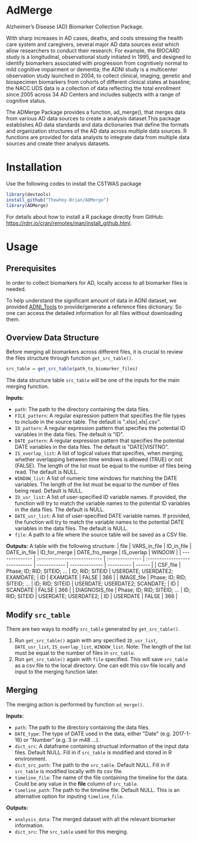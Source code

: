 # AdMerge
Alzheimer’s Disease (AD) Biomarker Collection Package.

With sharp increases in AD cases, deaths, and costs stressing the health care system and caregivers, several major AD data sources exist which allow researchers to conduct their research. For example, the BIOCARD study is a longitudinal, observational study initiated in 1995, and designed to identify biomarkers associated with progression from cognitively normal to mild cognitive impairment or dementia; the ADNI study is a multicenter observation study launched in 2004, to collect clinical, imaging, genetic and biospecimen biomarkers from cohorts of different clinical states at baseline; the NACC UDS data is a collection of data reflecting the total enrollment since 2005 across 34 AD Centers and includes subjects with a range of cognitive status. 

The ADMerge Package provides a function, ad_merge(), that merges data from various AD data sources to create a analysis dataset.This package establishes AD data standards and data dictionaries that define the formats and organization structures of the AD data across multiple data sources. R functions are provided for data analysts to integrate data from multiple data sources and create their analysis datasets. 

# Installation

Use the following codes to install the CSTWAS package
```R
library(devtools)
install_github("Thewhey-Brian/ADMerge")
library(ADMerge)
```
For details about how to install a R package directly from GitHub: https://rdrr.io/cran/remotes/man/install_github.html.

# Usage

## Prerequisites
In order to collect biomarkers for AD, locally access to all biomarker files is needed. 

To help understand the significant amount of data in ADNI dataset, we provided [ADNI_Tools](https://github.com/Thewhey-Brian/ADNI_Tools) to provide/generate a reference files dictionary. So one can access the detailed information for all files without downloading them. 

## Overview Data Structure
Before merging all biomarkers across different files, it is crucial to review the files structure through function `get_src_table()`. 

```R
src_table = get_src_table(path_to_biomarker_files)
```

The data structure table `src_table` will be one of the inputs for the main merging function.

**Inputs:**
- `path`: The path to the directory containing the data files.
- `FILE_pattern`: A regular expression pattern that specifies the file types to include in the source table. The default is ".xlsx|.xls|.csv".
- `ID_pattern`: A regular expression pattern that specifies the potential ID variables in the data files. The default is "ID".
- `DATE_pattern`: A regular expression pattern that specifies the potential DATE variables in the data files. The default is "DATE|VISITNO".
- `IS_overlap_list`: A list of logical values that specifies, when merging, whether overlapping between time windows is allowed (TRUE) or not (FALSE). The length of the list must be equal to the number of files being read. The default is NULL.
- `WINDOW_list`: A list of numeric time windows for matching the DATE variables. The length of the list must be equal to the number of files being read. Default is NULL.
- `ID_usr_list`: A list of user-specified ID variable names. If provided, the function will try to match the variable names to the potential ID variables in the data files. The default is NULL.
- `DATE_usr_list`: A list of user-specified DATE variable names. If provided, the function will try to match the variable names to the potential DATE variables in the data files. The default is NULL.
- `file`: A path to a file where the source table will be saved as a CSV file.

**Outputs:**
A table with the following structure:
  |      file      |          VARS_in_file         |    ID_in_file   |         DATE_in_file           | ID_for_merge | DATE_fro_merge | IS_overlap | WINDOW |
  | -------------- | :---------------------------  | :-------------- | :----------------------------- | ------------ | -------------- | ---------- | ------ | 
  | CSF_file       |  Phase; ID; RID; SITEID; ...  | ID; RID; SITEID | USERDATE; USERDATE2; EXAMDATE; |      ID      |    EXAMDATE    |   FALSE    |   366   |
  | IMAGE_file     |  Phase; ID; RID; SITEID; ...  | ID; RID; SITEID | USERDATE; USERDATE2; SCANDATE; |      ID      |    SCANDATE    |   FALSE    |   366   |
  | DIAGNOSIS_file |  Phase; ID; RID; SITEID; ...  | ID; RID; SITEID | USERDATE; USERDATE2;           |      ID      |    USERDATE    |   FALSE    |   366   |

## Modify `src_table`
There are two ways to modify `src_table` generated by `get_src_table()`.
1. Run `get_src_table()` again with any specified `ID_usr_list`, `DATE_usr_list`, `IS_overlap_list`, `WINDOW_list`. Note: The length of the list must be equal to the number of files in `src_table`.
2. Run `get_src_table()` again with `file` specified. This will save `src_table` as a csv file to the local directory. One can edit this csv file locally and input to the merging function later. 

## Merging
The merging action is performed by function `ad_merge()`.

**Inputs:**
- `path`: The path to the directory containing the data files.
- `DATE_type`: The type of DATE used in the data, either "Date" (e.g. 2017-1-16) or "Number" (e.g. 3 or m48 ...).
- `dict_src`: A dataframe containing structual information of the input data files. Default NULL. Fill in if `src_table` is modified and stored in R environment.
- `dict_src_path`: The path to the `src_table`. Default NULL. Fill in if `src_table` is modified locally with its csv file. 
- `timeline_file`: The name of the file containing the timeline for the data. Could be any value in the **file** column of `src_table`.
- `timeline_path`: The path to the timeline file. Default NULL. This is an alternative option for inputing `timeline_file`.

**Outputs:**
- `analysis_data`: The merged dataset with all the relevant biomarker information.
- `dict_src`: The `src_table` used for this merging. 






